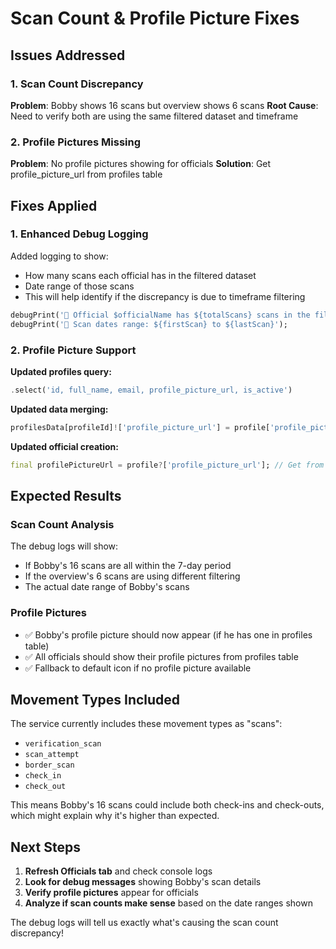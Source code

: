 # Scan Count & Profile Picture Fixes

## Issues Addressed

### 1. Scan Count Discrepancy 
**Problem**: Bobby shows 16 scans but overview shows 6 scans
**Root Cause**: Need to verify both are using the same filtered dataset and timeframe

### 2. Profile Pictures Missing
**Problem**: No profile pictures showing for officials
**Solution**: Get profile_picture_url from profiles table

## Fixes Applied

### 1. Enhanced Debug Logging
Added logging to show:
- How many scans each official has in the filtered dataset
- Date range of those scans
- This will help identify if the discrepancy is due to timeframe filtering

```dart
debugPrint('👤 Official $officialName has ${totalScans} scans in the filtered dataset');
debugPrint('👤 Scan dates range: ${firstScan} to ${lastScan}');
```

### 2. Profile Picture Support
**Updated profiles query:**
```dart
.select('id, full_name, email, profile_picture_url, is_active')
```

**Updated data merging:**
```dart
profilesData[profileId]!['profile_picture_url'] = profile['profile_picture_url'];
```

**Updated official creation:**
```dart
final profilePictureUrl = profile?['profile_picture_url']; // Get from profiles table
```

## Expected Results

### Scan Count Analysis
The debug logs will show:
- If Bobby's 16 scans are all within the 7-day period
- If the overview's 6 scans are using different filtering
- The actual date range of Bobby's scans

### Profile Pictures
- ✅ Bobby's profile picture should now appear (if he has one in profiles table)
- ✅ All officials should show their profile pictures from profiles table
- ✅ Fallback to default icon if no profile picture available

## Movement Types Included
The service currently includes these movement types as "scans":
- `verification_scan`
- `scan_attempt` 
- `border_scan`
- `check_in`
- `check_out`

This means Bobby's 16 scans could include both check-ins and check-outs, which might explain why it's higher than expected.

## Next Steps
1. **Refresh Officials tab** and check console logs
2. **Look for debug messages** showing Bobby's scan details
3. **Verify profile pictures** appear for officials
4. **Analyze if scan counts make sense** based on the date ranges shown

The debug logs will tell us exactly what's causing the scan count discrepancy!